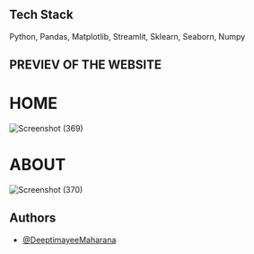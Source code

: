 
## Tech Stack

Python, Pandas, Matplotlib, Streamlit, Sklearn, Seaborn, Numpy


## PREVIEV OF THE WEBSITE

# HOME
![Screenshot (369)](https://user-images.githubusercontent.com/73513838/164440842-89d28534-b595-40cb-875a-06efa6008f33.png)

# ABOUT
![Screenshot (370)](https://user-images.githubusercontent.com/73513838/164440654-e20a7733-759f-4abd-9783-2eaca2c0cafb.png)
## Authors

- [@DeeptimayeeMaharana](https://github.com/Dee-6777)

